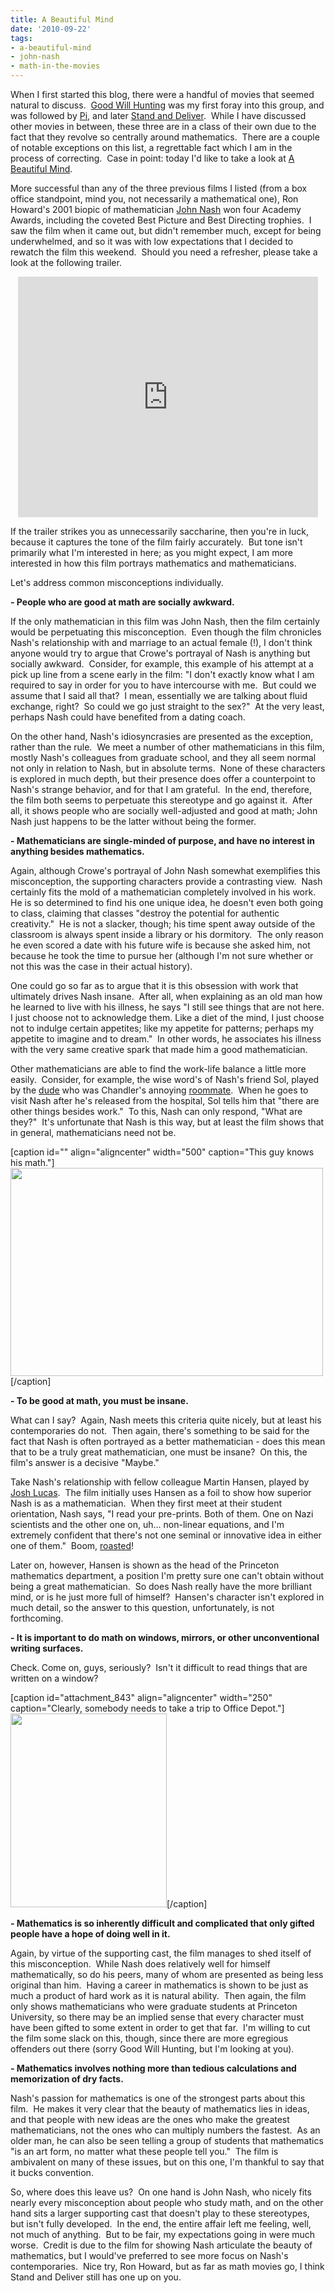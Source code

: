 ```yaml
---
title: A Beautiful Mind
date: '2010-09-22'
tags:
- a-beautiful-mind
- john-nash
- math-in-the-movies
---
```


When I first started this blog, there were a handful of movies that seemed natural to discuss.  <a href="http://www.mathgoespop.com/2008/08/math-in-the-movies-good-will-hunting.html">Good Will Hunting</a> was my first foray into this group, and was followed by <a href="http://www.mathgoespop.com/2008/12/math-in-the-movies-pi.html">Pi</a>, and later <a href="http://www.mathgoespop.com/2009/03/math-in-the-movies-stand-and-deliver.html">Stand and Deliver</a>.  While I have discussed other movies in between, these three are in a class of their own due to the fact that they revolve so centrally around mathematics.  There are a couple of notable exceptions on this list, a regrettable fact which I am in the process of correcting.  Case in point: today I'd like to take a look at <a href="http://en.wikipedia.org/wiki/A_Beautiful_Mind_%28film%29">A Beautiful Mind</a>.
<p style="text-align: left;">More successful than any of the three previous films I listed (from a box office standpoint, mind you, not necessarily a mathematical one), Ron Howard's 2001 biopic of mathematician <a href="http://en.wikipedia.org/wiki/John_Forbes_Nash,_Jr.">John Nash</a> won four Academy Awards, including the coveted Best Picture and Best Directing trophies.  I saw the film when it came out, but didn't remember much, except for being underwhelmed, and so it was with low expectations that I decided to rewatch the film this weekend.  Should you need a refresher, please take a look at the following trailer.</p>
<p style="text-align: center;"><object classid="clsid:d27cdb6e-ae6d-11cf-96b8-444553540000" width="480" height="385" codebase="http://download.macromedia.com/pub/shockwave/cabs/flash/swflash.cab#version=6,0,40,0"><param name="allowFullScreen" value="true" /><param name="allowscriptaccess" value="always" /><param name="src" value="http://www.youtube.com/v/aS_d0Ayjw4o?fs=1&amp;hl=en_US" /><param name="allowfullscreen" value="true" /><embed type="application/x-shockwave-flash" width="480" height="385" src="http://www.youtube.com/v/aS_d0Ayjw4o?fs=1&amp;hl=en_US" allowscriptaccess="always" allowfullscreen="true"> </embed></object>

<p style="text-align: left;">If the trailer strikes you as unnecessarily saccharine, then you're in luck, because it captures the tone of the film fairly accurately.  But tone isn't primarily what I'm interested in here; as you might expect, I am more interested in how this film portrays mathematics and mathematicians.</p>
<p style="text-align: left;">Let's address common misconceptions individually.</p>
<p style="text-align: left;"><strong>- People who are good at math are socially awkward.</strong></p>
<p style="text-align: left;">If the only mathematician in this film was John Nash, then the film certainly would be perpetuating this misconception.  Even though the film chronicles Nash's relationship with and marriage to an actual female (!), I don't think anyone would try to argue that Crowe's portrayal of Nash is anything but socially awkward.  Consider, for example, this example of his attempt at a pick up line from a scene early in the film: "I don't exactly know what I am required to say in order for you to have  intercourse with me.  But could we assume that I said all that?  I mean,  essentially we are talking about fluid exchange, right?  So could we go  just straight to the sex?"  At the very least, perhaps Nash could have benefited from a dating coach.</p>
<p style="text-align: left;">On the other hand, Nash's idiosyncrasies are presented as the exception, rather than the rule.  We meet a number of other mathematicians in this film, mostly Nash's colleagues from graduate school, and they all seem normal not only in relation to Nash, but in absolute terms.  None of these characters is explored in much depth, but their presence does offer a counterpoint to Nash's strange behavior, and for that I am grateful.  In the end, therefore, the film both seems to perpetuate this stereotype and go against it.  After all, it shows people who are socially well-adjusted and good at math; John Nash just happens to be the latter without being the former.</p>
<p style="text-align: left;"><strong>- Mathematicians are single-minded of purpose, and have no interest in anything besides mathematics.</strong></p>
<p style="text-align: left;">Again, although Crowe's portrayal of John Nash somewhat exemplifies this misconception, the supporting characters provide a contrasting view.  Nash certainly fits the mold of a mathematician completely involved in his work.  He is so determined to find his one unique idea, he doesn't even both going to class, claiming that classes "destroy the potential for authentic creativity."  He is not a slacker, though; his time spent away outside of the classroom is always spent inside a library or his dormitory.  The only reason he even scored a date with his future wife is because she asked him, not because he took the time to pursue her (although I'm not sure whether or not this was the case in their actual history).</p>
<p style="text-align: left;">One could go so far as to argue that it is this obsession with work that ultimately drives Nash insane.  After all, when explaining as an old man how he learned to live with his illness, he says "I still see things that are not here. I just choose not to acknowledge  them. Like a diet of the mind, I just choose not to indulge certain  appetites; like my appetite for patterns; perhaps my appetite to imagine  and to dream."  In other words, he associates his illness with the very same creative spark that made him a good mathematician.</p>
<p style="text-align: left;">Other mathematicians are able to find the work-life balance a little more easily.  Consider, for example, the wise word's of Nash's friend Sol, played by the <a href="http://www.imdb.com/name/nm0004965/">dude</a> who was Chandler's annoying <a href="http://friends.wikia.com/wiki/Eddie_Menuek">roommate</a>.  When he goes to visit Nash after he's released from the hospital, Sol tells him that "there are other things besides work."  To this, Nash can only respond, "What are they?"  It's unfortunate that Nash is this way, but at least the film shows that in general, mathematicians need not be.</p>
<p style="text-align: left;"></p>


[caption id="" align="aligncenter" width="500" caption="This guy knows his math."]<a href="http://images4.wikia.nocookie.net/__cb20081108064839/friends/images/a/a7/EddieMenuek.jpg"><img src="http://images4.wikia.nocookie.net/__cb20081108064839/friends/images/a/a7/EddieMenuek.jpg" alt="" width="500" height="333" /></a>[/caption]
<p style="text-align: left;"><strong>- To be good at math, you must be insane.</strong></p>
<p style="text-align: left;">What can I say?  Again, Nash meets this criteria quite nicely, but at least his contemporaries do not.  Then again, there's something to be said for the fact that Nash is often portrayed as a better mathematician - does this mean that to be a truly great mathematician, one must be insane?  On this, the film's answer is a decisive "Maybe."</p>
<p style="text-align: left;">Take Nash's relationship with fellow colleague Martin Hansen, played by <a href="http://www.imdb.com/name/nm0524197/">Josh Lucas</a>.  The film initially uses Hansen as a foil to show how superior Nash is as a mathematician.  When they first meet at their student orientation, Nash says, "I read your pre-prints. Both of them. One on Nazi scientists and the  other one on, uh... non-linear equations, and I'm extremely confident  that there's not one seminal or innovative idea in either one of them."  Boom, <a href="http://www.urbandictionary.com/define.php?term=Boom%20Roasted">roasted</a>!</p>
<p style="text-align: left;">Later on, however, Hansen is shown as the head of the Princeton mathematics department, a position I'm pretty sure one can't obtain without being a great mathematician.  So does Nash really have the more brilliant mind, or is he just more full of himself?  Hansen's character isn't explored in much detail, so the answer to this question, unfortunately, is not forthcoming.</p>
<p style="text-align: left;"><strong>- It is important to do math on windows, mirrors, or other unconventional writing surfaces.</strong></p>
<p style="text-align: left;">Check.<strong> </strong>Come on, guys, seriously?  Isn't it difficult to read things that are written on a window?</p>
<p style="text-align: left;"></p>


[caption id="attachment_843" align="aligncenter" width="250" caption="Clearly, somebody needs to take a trip to Office Depot."]<a href="http://www.mathgoespop.com/images/2010/09/bmwindow.jpg"><img class="size-full wp-image-843" title="bmwindow" src="http://www.mathgoespop.com/images/2010/09/bmwindow.jpg" alt="" width="250" height="310" /></a>[/caption]
<p style="text-align: left;"><strong>- Mathematics is so inherently difficult and complicated that only gifted people have a hope of doing well in it.</strong></p>
<p style="text-align: left;">Again, by virtue of the supporting cast, the film manages to shed itself of this misconception.  While Nash does relatively well for himself mathematically, so do his peers, many of whom are presented as being less original than him.  Having a career in mathematics is shown to be just as much a product of hard work as it is natural ability.  Then again, the film only shows mathematicians who were graduate students at Princeton University, so there may be an implied sense that every character must have been gifted to some extent in order to get that far.  I'm willing to cut the film some slack on this, though, since there are more egregious offenders out there (sorry Good Will Hunting, but I'm looking at you).</p>
<p style="text-align: left;"><strong>- Mathematics involves nothing more than tedious calculations and memorization of dry facts.</strong></p>
<p style="text-align: left;">Nash's passion for mathematics is one of the strongest parts about this film.  He makes it very clear that the beauty of mathematics lies in ideas, and that people with new ideas are the ones who make the greatest mathematicians, not the ones who can multiply numbers the fastest.  As an older man, he can also be seen telling a group of students that mathematics "is an art form, no matter what these people tell you."  The film is ambivalent on many of these issues, but on this one, I'm thankful to say that it bucks convention.</p>
<p style="text-align: left;">So, where does this leave us?  On one hand is John Nash, who nicely fits nearly every misconception about people who study math, and on the other hand sits a larger supporting cast that doesn't play to these stereotypes, but isn't fully developed.  In the end, the entire affair left me feeling, well, not much of anything.  But to be fair, my expectations going in were much worse.  Credit is due to the film for showing Nash articulate the beauty of mathematics, but I would've preferred to see more focus on Nash's contemporaries.  Nice try, Ron Howard, but as far as math movies go, I think Stand and Deliver still has one up on you.</p>
